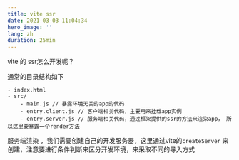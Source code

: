 ```yaml
---
title: vite ssr
date: 2021-03-03 11:04:34
hero_image: ''
lang: zh
duration: 25min
---
```

 
vite 的 ssr怎么开发呢？

通常的目录结构如下
```
- index.html
- src/
    - main.js // 暴露环境无关的app的代码
    - entry.client.js // 客户端相关代码，主要用来挂载app实例
    - entry.server.js // 服务端相关代码，通过框架提供的ssr的方法来渲染app， 所以这里要暴露一个render方法
```

服务端渲染 ，我们需要创建自己的开发服务器，这里通过vite的`createServer` 来创建，注意要进行条件判断来区分开发环境，来采取不同的导入方式
